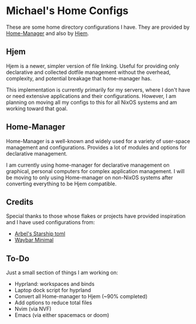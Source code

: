 # Michael's Home Configs

These are some home directory configurations I have.  They are provided by [Home-Manager](https://github.com/nix-community/home-manager) and also by [Hjem](https://github.com/feel-co/hjem).

## Hjem

Hjem is a newer, simpler version of file linking.  Useful for providing only declarative and collected dotfile management without the overhead, complexity, and potential breakage that home-manager has.

This implementation is currently primarily for my servers, where I don't have or need extensive applications and their configurations.  However, I am planning on moving all my configs to this for all NixOS systems and am working toward that goal.

## Home-Manager

Home-Manager is a well-known and widely used for a variety of user-space management and configurations.  Provides a lot of modules and options for declarative management.

I am currently using home-manager for declarative management on graphical, personal computers for complex application management.  I will be moving to only using Home-manager on non-NixOS systems after converting everything to be Hjem compatible.

## Credits

Special thanks to those whose flakes or projects have provided inspiration and I have used configurations from:

* [Arbel's Starship toml](https://forgejo.spacetime.technology/arbel/nixos)
* [Waybar Minimal](https://github.com/ashish-kus/waybar-minimal/tree/main)

## To-Do

Just a small section of things I am working on:

* Hyprland: workspaces and binds
* Laptop dock script for hyprland
* Convert all Home-manager to Hjem (~90% completed)
* Add options to reduce total files
* Nvim (via NVF)
* Emacs (via either spacemacs or doom)

